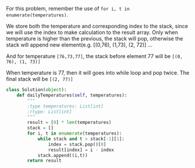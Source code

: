 For this problem, remember the use of `for i, t in enumerate(temperatures)`.

We store both the temperature and corresponding index to the stack, since we will use the index to make calculation to the result array. Only when temperature is higher than the previous, the stack will pop, otherwise the stack will append new element(e.g. [(0,76), (1,73), (2, 72)] ... 

And for temperature `[76,73,77]`, the stack before element 77 will be `[(0, 76), (1, 73)]`

When temperature is 77, then it will goes into while loop and pop twice. The final stack will be `[(2, 77)]`

```python
class Solution(object):
    def dailyTemperatures(self, temperatures):
        """
        :type temperatures: List[int]
        :rtype: List[int]
        """
        result = [0] * len(temperatures)
        stack = []
        for i, t in enumerate(temperatures):
            while stack and t > stack[-1][1]:
                index = stack.pop()[0]
                result[index] = i - index
            stack.append((i,t))
        return result
```
